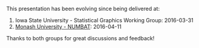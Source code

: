 This presentation has been evolving since being delivered at:

1. Iowa State University - Statistical Graphics Working Group: 2016-03-31
2. [Monash University - NUMBAT](http://numbat.space/): 2016-04-11

Thanks to both groups for great discussions and feedback!

